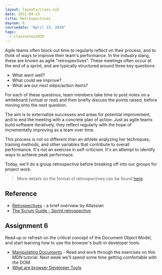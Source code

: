 ```yaml
---
layout: layouts/class.njk
date: 2012-04-23
title: Retrospectives
daynum: 6
coursedate: "April 23, 2020"
tags:
  - classnotes2020
---
```


Agile teams often block out time to regularly reflect on their process, and to think of ways to improve their team's performance. In the industry slang, these are known as agile "retrospectives". These meetings often occur at the end of a sprint, and are typically structured around three key questions:

* What went well?
* What could we improve?
* What are our next steps/action items?

For each of these questinos, team members take time to post notes on a whiteboard (virtual or real) and then briefly discuss the points raised, before moving onto the next question.

The aim is to externalize successes and areas for potential improvement, and to end the meeting with a concrete plan of action. Just as agile teams build software iteratively, they reflect regularly with the hope of incrementally improving as a team over time.

This process is not so different than an athlete analyzing her techniques, training methods, and other variables that contribute to overall performance. It's not an exercise in self-criticism. It's an attempt to identify ways to achieve peak performace.

Today, we'll do a group retrospective before breaking off into our groups for project work.

> More details on the format of retrospectives can be found [here](https://www.atlassian.com/team-playbook/plays/retrospective).

## Reference

* [Retrospectives](https://agilereflections.com/2016/08/03/retrospectives-back-to-basics/) - a brief overview by Atlassian
* [The Scrum Guide - Sprint retrospective](https://www.scrumguides.org/scrum-guide.html#events-retro)

## Assignment 6

Read up or refresh on the critical concept of the Document Object Model, and start learning how to use the browser's built-in developer tools.

- [Manipulating Documents](https://developer.mozilla.org/en-US/docs/Learn/JavaScript/Client-side_web_APIs/Manipulating_documents) - Read and work through the exercises on this MDN tutorial. Next week we'll spend some time getting comfortable with the DOM.
- [What are browser Developer Tools](https://developer.mozilla.org/en-US/docs/Learn/Common_questions/What_are_browser_developer_tools)

